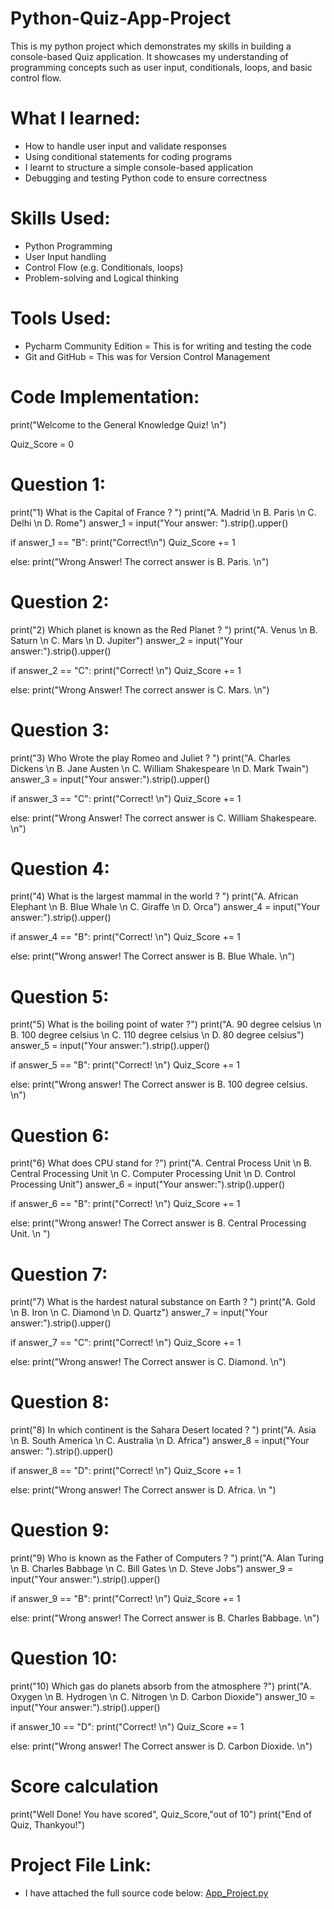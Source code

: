 # Python-Quiz-App-Project
This is my python project which demonstrates my skills in building a console-based Quiz application. It showcases my understanding of programming concepts such as user input, conditionals, loops, and basic control flow.  

# What I learned: 
- How to handle user input and validate responses
- Using conditional statements for coding programs
- I learnt to structure a simple console-based application
- Debugging and testing Python code to ensure correctness

# Skills Used: 
- Python Programming
- User Input handling
- Control Flow (e.g. Conditionals, loops)
- Problem-solving and Logical thinking

# Tools Used: 
- Pycharm Community Edition = This is for writing and testing the code
- Git and GitHub = This was for Version Control Management

# Code Implementation: 

print("Welcome to the General Knowledge Quiz! \n")

Quiz_Score = 0

# Question 1:

print("1) What is the Capital of France ? ")
print("A. Madrid \n B. Paris \n C. Delhi \n D. Rome")
answer_1 = input("Your answer: ").strip().upper()

if answer_1 == "B":
    print("Correct!\n")
    Quiz_Score += 1

else:
    print("Wrong Answer! The correct answer is B. Paris. \n")

# Question 2:

print("2) Which planet is known as the Red Planet ? ")
print("A. Venus \n B. Saturn \n C. Mars \n D. Jupiter")
answer_2 = input("Your answer:").strip().upper()

if answer_2 == "C":
    print("Correct! \n")
    Quiz_Score += 1

else:
    print("Wrong Answer! The correct answer is C. Mars. \n")

# Question 3:

print("3) Who Wrote the play Romeo and Juliet ? ")
print("A. Charles Dickens \n B. Jane Austen \n C. William Shakespeare \n D. Mark Twain")
answer_3 = input("Your answer:").strip().upper()

if answer_3 == "C":
    print("Correct! \n")
    Quiz_Score += 1

else:
    print("Wrong Answer! The correct answer is C. William Shakespeare. \n")

# Question 4:

print("4) What is the largest mammal in the world ? ")
print("A. African Elephant \n B. Blue Whale \n C. Giraffe \n D. Orca")
answer_4 = input("Your answer:").strip().upper()

if answer_4 == "B":
    print("Correct! \n")
    Quiz_Score += 1

else:
    print("Wrong answer! The Correct answer is B. Blue Whale. \n")

# Question 5:

print("5) What is the boiling point of water ?")
print("A. 90 degree celsius \n B. 100 degree celsius \n C. 110 degree celsius \n D. 80 degree celsius")
answer_5 = input("Your answer:").strip().upper()

if answer_5 == "B":
    print("Correct! \n")
    Quiz_Score += 1

else:
    print("Wrong answer! The Correct answer is B. 100 degree celsius. \n")

# Question 6:

print("6) What does CPU stand for ?")
print("A. Central Process Unit \n B. Central Processing Unit \n C. Computer Processing Unit \n D. Control Processing Unit")
answer_6 = input("Your answer:").strip().upper()

if answer_6 == "B":
    print("Correct! \n")
    Quiz_Score += 1

else:
    print("Wrong answer! The Correct answer is B. Central Processing Unit. \n ")

# Question 7:

print("7) What is the hardest natural substance on Earth ? ")
print("A. Gold \n B. Iron \n C. Diamond \n D. Quartz")
answer_7 = input("Your answer:").strip().upper()

if answer_7 == "C":
    print("Correct! \n")
    Quiz_Score += 1

else:
    print("Wrong answer! The Correct answer is C. Diamond. \n")

# Question 8:

print("8) In which continent is the Sahara Desert located ? ")
print("A. Asia \n B. South America \n C. Australia \n D. Africa")
answer_8 = input("Your answer: ").strip().upper()

if answer_8 == "D":
    print("Correct! \n")
    Quiz_Score += 1

else:
    print("Wrong answer! The Correct answer is D. Africa. \n ")

# Question 9:

print("9) Who is known as the Father of Computers ? ")
print("A. Alan Turing \n B. Charles Babbage \n C. Bill Gates \n D. Steve Jobs")
answer_9 = input("Your answer:").strip().upper()

if answer_9 == "B":
    print("Correct! \n")
    Quiz_Score += 1

else:
    print("Wrong answer! The Correct answer is B. Charles Babbage. \n")

# Question 10:

print("10) Which gas do planets absorb from the atmosphere ?")
print("A. Oxygen \n B. Hydrogen \n C. Nitrogen \n D. Carbon Dioxide")
answer_10 = input("Your answer:").strip().upper()

if answer_10 == "D":
    print("Correct! \n")
    Quiz_Score += 1

else:
    print("Wrong answer! The Correct answer is D. Carbon Dioxide. \n")


# Score calculation

print("Well Done! You have scored", Quiz_Score,"out of 10")
print("End of Quiz, Thankyou!")


# Project File Link: 
- I have attached the full source code below:
[App_Project.py](https://github.com/user-attachments/files/22338249/App_Project.py)
